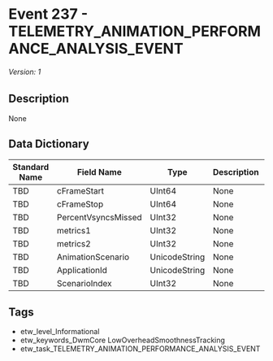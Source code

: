 # Event 237 - TELEMETRY_ANIMATION_PERFORMANCE_ANALYSIS_EVENT
###### Version: 1

## Description
None

## Data Dictionary
|Standard Name|Field Name|Type|Description|Sample Value|
|---|---|---|---|---|
|TBD|cFrameStart|UInt64|None|`None`|
|TBD|cFrameStop|UInt64|None|`None`|
|TBD|PercentVsyncsMissed|UInt32|None|`None`|
|TBD|metrics1|UInt32|None|`None`|
|TBD|metrics2|UInt32|None|`None`|
|TBD|AnimationScenario|UnicodeString|None|`None`|
|TBD|ApplicationId|UnicodeString|None|`None`|
|TBD|ScenarioIndex|UInt32|None|`None`|

## Tags
* etw_level_Informational
* etw_keywords_DwmCore LowOverheadSmoothnessTracking
* etw_task_TELEMETRY_ANIMATION_PERFORMANCE_ANALYSIS_EVENT